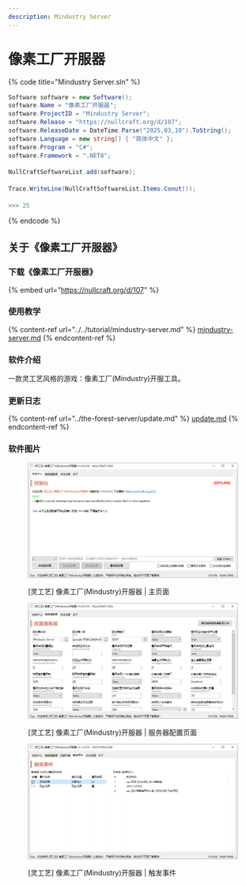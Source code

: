 ```yaml
---
description: Mindustry Server
---
```


# 像素工厂开服器

{% code title="Mindustry Server.sln" %}
```csharp
Software software = new Software();
software.Name = "像素工厂开服器";
software.ProjectID = "Mindustry Server";
software.Release = "https://nullcraft.org/d/107";
software.ReleaseDate = DateTime.Parse("2025,03,10").ToString();
software.Language = new string[] { "简体中文" };
software.Program = "C#";
software.Framework = ".NET8";

NullCraftSoftwareList.add(software);

Trace.WriteLine(NullCraftSoftwareList.Items.Conut());

>>> 25
```
{% endcode %}

## 关于《像素工厂开服器》 <a href="#guan-yu-mo-zu-jia-zai-qi-zhong-xin" id="guan-yu-mo-zu-jia-zai-qi-zhong-xin"></a>

### 下载《像素工厂开服器》 <a href="#xia-zai-mo-zu-jia-zai-qi-zhong-xin" id="xia-zai-mo-zu-jia-zai-qi-zhong-xin"></a>

{% embed url="https://nullcraft.org/d/107" %}

### 使用教学

{% content-ref url="../../tutorial/mindustry-server.md" %}
[mindustry-server.md](../../tutorial/mindustry-server.md)
{% endcontent-ref %}

### 软件介绍 <a href="#jie-shao-yu-shi-yong" id="jie-shao-yu-shi-yong"></a>

一款灵工艺风格的游戏：像素工厂(Mindustry)开服工具。

### 更新日志 <a href="#geng-xin-ri-zhi" id="geng-xin-ri-zhi"></a>

{% content-ref url="../the-forest-server/update.md" %}
[update.md](../the-forest-server/update.md)
{% endcontent-ref %}



### 软件图片 <a href="#ruan-jian-tu-pian" id="ruan-jian-tu-pian"></a>

<figure><img src="../../.gitbook/assets/mindustry-server_main.png" alt=""><figcaption><p>[灵工艺] 像素工厂(Mindustry)开服器 | 主页面</p></figcaption></figure>

<figure><img src="../../.gitbook/assets/mindustry-server_server-properties.png" alt=""><figcaption><p>[灵工艺] 像素工厂(Mindustry)开服器 | 服务器配置页面</p></figcaption></figure>

<figure><img src="../../.gitbook/assets/mindustry-server_trigger.png" alt=""><figcaption><p>[灵工艺] 像素工厂(Mindustry)开服器 | 触发事件</p></figcaption></figure>
